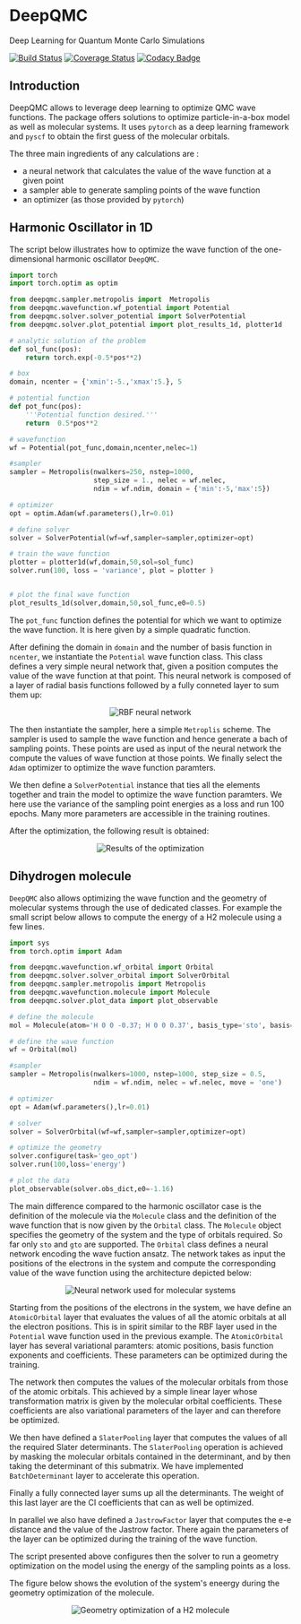 # DeepQMC

Deep Learning for Quantum Monte Carlo Simulations

[![Build Status](https://travis-ci.com/NLESC-JCER/DeepQMC.svg?branch=master)](https://travis-ci.com/NLESC-JCER/DeepQMC)
[![Coverage Status](https://coveralls.io/repos/github/NLESC-JCER/DeepQMC/badge.svg?branch=master)](https://coveralls.io/github/NLESC-JCER/DeepQMC?branch=master)
[![Codacy Badge](https://api.codacy.com/project/badge/Grade/5d99212add2a4f0591adc6248fec258d)](https://www.codacy.com/manual/NicoRenaud/DeepQMC?utm_source=github.com&amp;utm_medium=referral&amp;utm_content=NLESC-JCER/DeepQMC&amp;utm_campaign=Badge_Grade)

## Introduction

DeepQMC allows to leverage deep learning to optimize QMC wave functions. The package offers solutions to optimize particle-in-a-box model as well as molecular systems. It uses `pytorch` as a deep learning framework and `pyscf` to obtain the first guess of the molecular orbitals.

The three main ingredients of any calculations are :

* a neural network that calculates the value of the wave function at a given point
* a sampler able to generate sampling points of the wave function
* an optimizer (as those provided by `pytorch`)

## Harmonic Oscillator in 1D

The script below illustrates how to optimize the wave function of the one-dimensional harmonic oscillator `DeepQMC`.

```python
import torch
import torch.optim as optim

from deepqmc.sampler.metropolis import  Metropolis
from deepqmc.wavefunction.wf_potential import Potential
from deepqmc.solver.solver_potential import SolverPotential
from deepqmc.solver.plot_potential import plot_results_1d, plotter1d

# analytic solution of the problem
def sol_func(pos):
    return torch.exp(-0.5*pos**2)

# box
domain, ncenter = {'xmin':-5.,'xmax':5.}, 5

# potential function
def pot_func(pos):
    '''Potential function desired.'''
    return  0.5*pos**2

# wavefunction
wf = Potential(pot_func,domain,ncenter,nelec=1)

#sampler
sampler = Metropolis(nwalkers=250, nstep=1000,
                     step_size = 1., nelec = wf.nelec,
                     ndim = wf.ndim, domain = {'min':-5,'max':5})

# optimizer
opt = optim.Adam(wf.parameters(),lr=0.01)

# define solver
solver = SolverPotential(wf=wf,sampler=sampler,optimizer=opt)

# train the wave function
plotter = plotter1d(wf,domain,50,sol=sol_func)
solver.run(100, loss = 'variance', plot = plotter )


# plot the final wave function
plot_results_1d(solver,domain,50,sol_func,e0=0.5)
```

The `pot_func` function defines the potential for which we want to optimize the wave function. It is here given by a simple quadratic function.

After defining the domain in `domain` and the number of basis function in `ncenter`, we instantiate the `Potential` wave function class. This class defines a very simple neural network that, given a position computes the value of the wave function at that point. This neural network is composed of a layer of radial basis functions followed by a fully conneted layer to sum them up:

<p align="center">
<img src="./pics/rbf_nn.png" title="RBF neural network">
</p>

The then instantiate the sampler, here a simple `Metroplis` scheme. The sampler is used to sample the wave function and hence generate a bach of sampling points. These points are used as input of the neural network the compute the values of wave function at those points. We finally select the `Adam` optimizer to optimize the wave function paramters.

We then define a `SolverPotential` instance that ties all the elements together and train the model to optimize the wave function paramters. We here use the variance of the sampling point energies as a loss and run 100 epochs. Many more parameters are accessible in the training routines.

After the optimization, the following result is obtained:

<p align="center">
<img src="./pics/ho1d.gif" title="Results of the optimization">
</p>

## Dihydrogen molecule

`DeepQMC` also allows optimizing the wave function and the geometry of molecular systems through the use of dedicated classes. For example the small script below allows to compute the energy of a H2 molecule using a few lines.

```python
import sys
from torch.optim import Adam

from deepqmc.wavefunction.wf_orbital import Orbital
from deepqmc.solver.solver_orbital import SolverOrbital
from deepqmc.sampler.metropolis import Metropolis
from deepqmc.wavefunction.molecule import Molecule
from deepqmc.solver.plot_data import plot_observable

# define the molecule
mol = Molecule(atom='H 0 0 -0.37; H 0 0 0.37', basis_type='sto', basis='sz')

# define the wave function
wf = Orbital(mol)

#sampler
sampler = Metropolis(nwalkers=1000, nstep=1000, step_size = 0.5,
                     ndim = wf.ndim, nelec = wf.nelec, move = 'one')

# optimizer
opt = Adam(wf.parameters(),lr=0.01)

# solver
solver = SolverOrbital(wf=wf,sampler=sampler,optimizer=opt)

# optimize the geometry
solver.configure(task='geo_opt')
solver.run(100,loss='energy')

# plot the data
plot_observable(solver.obs_dict,e0=-1.16)
```

The main difference compared to the harmonic oscillator case is the definition of the molecule via the `Molecule` class and the definition of the wave function that is now given by the `Orbital` class. The `Molecule` object specifies the geometry of the system and the type of orbitals required. So far only `sto` and `gto` are supported. The `Orbital` class defines a neural network encoding the wave fuction ansatz. The network takes as input the positions of the electrons in the system and compute the corresponding value of the wave function using the architecture depicted below:

<p align="center">
<img src="./pics/mol_nn.png" title="Neural network used for molecular systems">
</p>

Starting from the positions of the electrons in the system, we have define an `AtomicOrbital` layer that evaluates the values of all the atomic orbitals at all the electron positions. This is in spirit similar to the RBF layer used in the `Potential` wave function used in the previous example. The `AtomicOrbital` layer has several variational paramters: atomic positions, basis function exponents and coefficients. These parameters can be optimized during the training.

The network then computes the values of the molecular orbitals from those of the atomic orbitals. This achieved by a simple linear layer whose transformation matrix is given by the molecular orbital coefficients. These coefficients are also variational parameters of the layer and can therefore be optimized.

We then have defined a `SlaterPooling` layer that computes the values of all the required Slater determinants. The `SlaterPooling` operation is achieved by masking the molecular orbitals contained in the determinant, and by then taking the determinant of this submatrix. We have implemented `BatchDeterminant` layer to accelerate this operation.

Finally a fully connected layer sums up all the determinants. The weight of this last layer are the CI coefficients that can as well be optimized.

In parallel we also have defined a `JastrowFactor` layer that computes the e-e distance and the value of the Jastrow factor. There again the parameters of the layer can be  optimized during the training of the wave function.

The script presented above configures then the solver to run a geometry optimization on the model using the energy of the sampling points as a loss.

The figure below shows the evolution of the system's eneergy during the geometry optimization of the molecule.

<p align="center">
<img src="./pics/h2_go_opt.png" title="Geometry optimization of a H2 molecule">
</p>